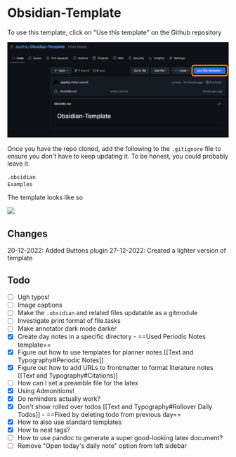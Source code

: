 # Obsidian-Template

To use this template, click on "Use this template" on the Github repository

![](Graphics/Images/template_repo.png)

Once you have the repo cloned, add the following to the `.gitignore` file to ensure you don't have to keep updating it. To be honest, you could probably leave it. 

```
.obsidian
Examples
```

The template looks like so

![](Graphics/Images/demo.png)

## Changes

20-12-2022: Added Buttons plugin
27-12-2022: Created a lighter version of template

## Todo

- [ ] Ugh typos!
- [ ] Image captions
- [ ] Make the `.obsidian` and related files updatable as a gitmodule
- [ ] Investigate print format of file.tasks
- [ ] Make annotator dark mode darker
- [x] Create day notes in a specific directory - ==Used Periodic Notes template==
- [x] Figure out how to use templates for planner notes [[Text and Typography#Periodic Notes]]
- [x] Figure out how to add URLs to frontmatter to format literature notes [[Text and Typography#Citations]]
- [ ] How can I set a preamble file for the latex
- [x] Using Admonitions!
- [x] Do reminders actually work?
- [x] Don't show rolled over todos [[Text and Typography#Rollover Daily Todos]] - ==Fixed by deleting todo from previous day==
- [x] How to also use standard templates
- [x] How to nest tags?
- [ ] How to use pandoc to generate a super good-looking latex document?
- [ ] Remove "Open today's daily note" option from left sidebar